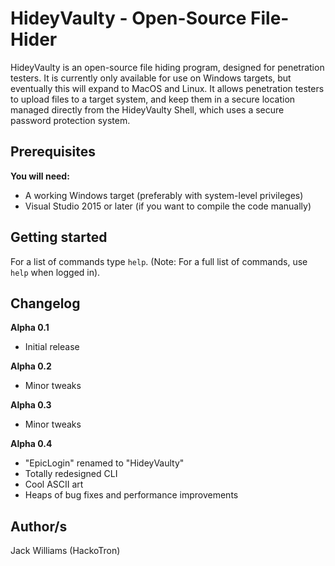 # HideyVaulty - Open-Source File-Hider
HideyVaulty is an open-source file hiding program, designed for penetration testers. It is currently only available for use on Windows targets, but eventually this will expand to MacOS and Linux. It allows penetration testers to upload files to a target system, and keep them in a secure location managed directly from the HideyVaulty Shell, which uses a secure password protection system.

## Prerequisites
**You will need:**

- A working Windows target (preferably with system-level privileges)
- Visual Studio 2015 or later (if you want to compile the code manually)

## Getting started
For a list of commands type ```help```. (Note: For a full list of commands, use ```help``` when logged in).
## Changelog
**Alpha 0.1**
- Initial release

**Alpha 0.2**
- Minor tweaks

**Alpha 0.3**
- Minor tweaks

**Alpha 0.4**
- "EpicLogin" renamed to "HideyVaulty"
- Totally redesigned CLI
- Cool ASCII art
- Heaps of bug fixes and performance improvements

## Author/s
Jack Williams (HackoTron)
